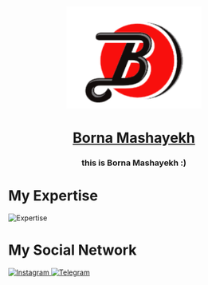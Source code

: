 
<div align="center">
  <img src="./logo.png" alt="borna's logo" width="270px" />
</div>

<div align='center'>
    <h1>
    <a href='https://instagram.com/bornamashayekh'>Borna Mashayekh</a>
  </h1>
  <h3>this is Borna Mashayekh :)</h3>
</div>
 
  
<div>
  <h1>My Expertise</h1>
  <img src='https://skillicons.dev/icons?i=html,css,javascript,git,github,ts,php,py,tailwindcss,bootstrap,sass,mysql,jquery,nodejs,wordpress,angular,ps&perline=5' alt='Expertise'/>
</div>

<h1>My Social Network</h1>
<a href="https://instagram.com/bornamasahyekh" rel="nofollow">
    <img alt="Instagram" src="https://camo.githubusercontent.com/94b50d6a71e67a79d85b051d8af86ad7cc541a7304e6db4825430830e9a43383/68747470733a2f2f696d672e736869656c64732e696f2f62616467652f496e7374616772616d2d2532334534343035462e7376673f7374796c653d666f722d7468652d6261646765266c6f676f3d496e7374616772616d266c6f676f436f6c6f723d7768697465" data-canonical-src="https://img.shields.io/badge/Instagram-%23E4405F.svg?style=for-the-badge&amp;logo=Instagram&amp;logoColor=white" style="max-width: 100%;">
</a>
<a href="https://t.me/borna_mashayekh" rel="nofollow">
    <img alt="Telegram" src="https://camo.githubusercontent.com/8f41682a178e57a174d0c6042e9cdb842c6329b24c34b2bf4206c25e933073a9/68747470733a2f2f696d672e736869656c64732e696f2f62616467652f54656c656772616d2d3243413545303f7374796c653d666f722d7468652d6261646765266c6f676f3d74656c656772616d266c6f676f436f6c6f723d7768697465" data-canonical-src="https://img.shields.io/badge/Telegram-2CA5E0?style=for-the-badge&amp;logo=telegram&amp;logoColor=white" style="max-width: 100%;">
</a>
<!-- <a href="https://www.youtube.com/@soufilearn" rel="nofollow">
    <img alt="YouTube" src="https://camo.githubusercontent.com/a67feba4f5643de3002051e6c0957687aa81bab72741956e80905f3589795ddb/68747470733a2f2f696d672e736869656c64732e696f2f62616467652f596f75547562652d2532334646303030302e7376673f7374796c653d666f722d7468652d6261646765266c6f676f3d596f7554756265266c6f676f436f6c6f723d7768697465" data-canonical-src="https://img.shields.io/badge/YouTube-%23FF0000.svg?style=for-the-badge&amp;logo=YouTube&amp;logoColor=white" style="max-width: 100%;">
</a> -->
